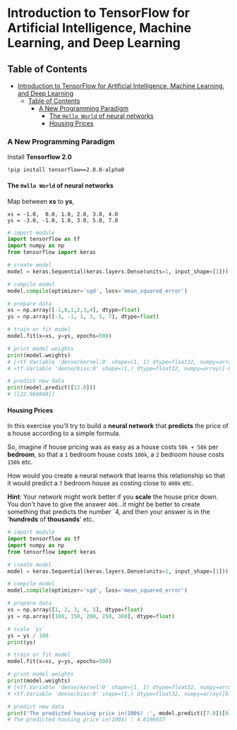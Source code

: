 # Introduction to TensorFlow for Artificial Intelligence, Machine Learning, and Deep Learning

## Table of Contents
- [Introduction to TensorFlow for Artificial Intelligence, Machine Learning, and Deep Learning](#introduction-to-tensorflow-for-artificial-intelligence-machine-learning-and-deep-learning)
  - [Table of Contents](#table-of-contents)
    - [A New Programming Paradigm](#a-new-programming-paradigm)
      - [The `Hello World` of neural networks](#the-hello-world-of-neural-networks)
      - [Housing Prices](#housing-prices)

### A New Programming Paradigm

Install **Tensorflow 2.0**

```console
!pip install tensorflow==2.0.0-alpha0 
```

#### The `Hello World` of neural networks


Map between **xs** to **ys**,

```text
xs = -1.0,  0.0, 1.0, 2.0, 3.0, 4.0
ys = -3.0, -1.0, 1.0, 3.0, 5.0, 7.0
```

```py
# import module
import tensorflow as tf
import numpy as np
from tensorflow import keras

# create model
model = keras.Sequential(keras.layers.Dense(units=1, input_shape=[1]))

# compile model
model.compile(optimizer='sgd', loss='mean_squared_error')

# prepare data
xs = np.array([-1,0,1,2,3,4], dtype=float)
ys = np.array([-3, -1, 1, 3, 5, 7], dtype=float)

# train or fit model
model.fit(x=xs, y=ys, epochs=500)

# print model weights
print(model.weights)
# [<tf.Variable 'dense/kernel:0' shape=(1, 1) dtype=float32, numpy=array([[1.9966141]], dtype=float32)>, 
# <tf.Variable 'dense/bias:0' shape=(1,) dtype=float32, numpy=array([-0.98950255], dtype=float32)>]

# predict new data
print(model.predict([12.0]))
# [[22.969868]]
```

#### Housing Prices

In this exercise you'll try to build a **neural network** that **predicts** the price of a house according to a simple formula.

So, imagine if house pricing was as easy as a house costs `50k + 50k` per **bedroom**, so that a `1` bedroom house costs `100k`, a `2` bedroom house costs `150k` etc.

How would you create a neural network that learns this relationship so that it would predict a `7` bedroom house as costing close to `400k` etc.

**Hint**: Your network might work better if you **scale** the house price down. You don't have to give the answer `400`...it might be better to create something that predicts the number `4, and then your answer is in the '**hundreds** of **thousands**' etc.

```py
# import module
import tensorflow as tf
import numpy as np
from tensorflow import keras

# create model
model = keras.Sequential(keras.layers.Dense(units=1, input_shape=[1]))

# compile model
model.compile(optimizer='sgd', loss='mean_squared_error')

# prepare data
xs = np.array([1, 2, 3, 4, 5], dtype=float)
ys = np.array([100, 150, 200, 250, 300], dtype=float)

# scale `ys`
ys = ys / 100
print(ys)

# train or fit model
model.fit(x=xs, y=ys, epochs=500)

# print model weights
print(model.weights)
# [<tf.Variable 'dense/kernel:0' shape=(1, 1) dtype=float32, numpy=array([[0.5058017]], dtype=float32)>, 
# <tf.Variable 'dense/bias:0' shape=(1,) dtype=float32, numpy=array([0.4790542], dtype=float32)>]

# predict new data
print('The predicted housing price in(100$) :', model.predict([7.0])[0][0])
# The predicted housing price in(100$) : 4.0196657

```